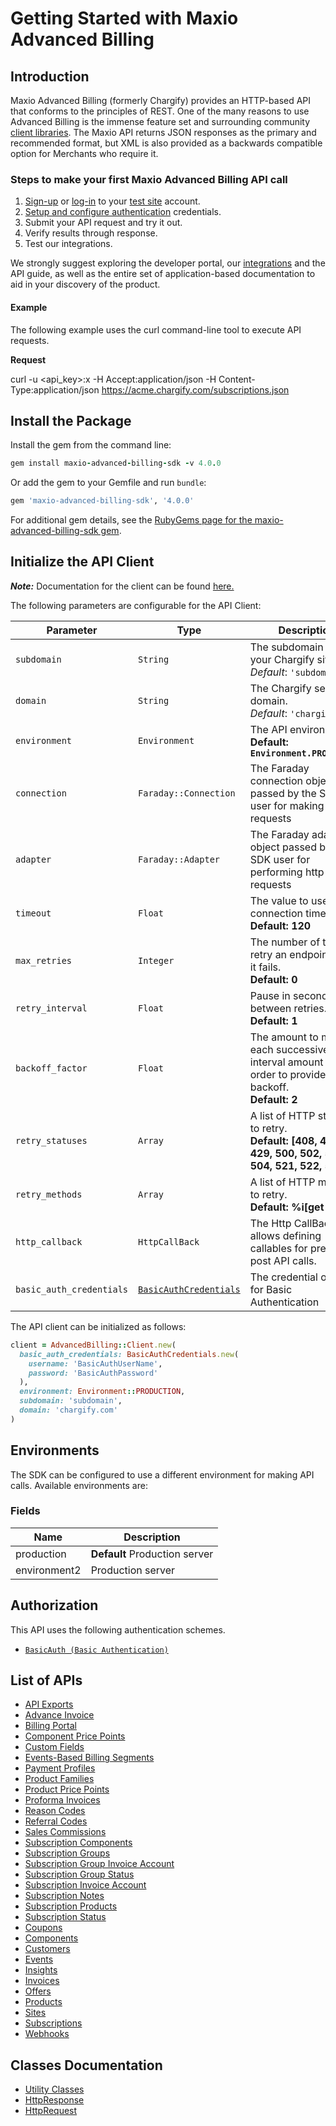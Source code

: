 
# Getting Started with Maxio Advanced Billing

## Introduction

Maxio Advanced Billing (formerly Chargify) provides an HTTP-based API that conforms to the principles of REST.
One of the many reasons to use Advanced Billing is the immense feature set and surrounding community [client libraries](page:development-tools/client-libraries).
The Maxio API returns JSON responses as the primary and recommended format, but XML is also provided as a backwards compatible option for Merchants who require it.

### Steps to make your first Maxio Advanced Billing API call

1. [Sign-up](https://app.chargify.com/signup/maxio-billing-sandbox) or [log-in](https://app.chargify.com/login.html) to your [test site](https://maxio-chargify.zendesk.com/hc/en-us/articles/5405553861773-Testing-Intro) account.
2. [Setup and configure authentication](https://maxio-chargify.zendesk.com/hc/en-us/articles/5405281550477-API-Keys#api) credentials.
3. Submit your API request and try it out.
4. Verify results through response.
5. Test our integrations.

We strongly suggest exploring the developer portal, our [integrations](https://www.maxio.com/integrations) and the API guide, as well as the entire set of application-based documentation to aid in your discovery of the product.

#### Example

The following example uses the curl command-line tool to execute API requests.

**Request**

curl -u <api_key>:x -H Accept:application/json -H Content-Type:application/json https://acme.chargify.com/subscriptions.json

## Install the Package

Install the gem from the command line:

```ruby
gem install maxio-advanced-billing-sdk -v 4.0.0
```

Or add the gem to your Gemfile and run `bundle`:

```ruby
gem 'maxio-advanced-billing-sdk', '4.0.0'
```

For additional gem details, see the [RubyGems page for the maxio-advanced-billing-sdk gem](https://rubygems.org/gems/maxio-advanced-billing-sdk/versions/4.0.0).

## Initialize the API Client

**_Note:_** Documentation for the client can be found [here.](https://www.github.com/maxio-com/ab-ruby-sdk/tree/4.0.0/doc/client.md)

The following parameters are configurable for the API Client:

| Parameter | Type | Description |
|  --- | --- | --- |
| `subdomain` | `String` | The subdomain for your Chargify site.<br>*Default*: `'subdomain'` |
| `domain` | `String` | The Chargify server domain.<br>*Default*: `'chargify.com'` |
| `environment` | `Environment` | The API environment. <br> **Default: `Environment.PRODUCTION`** |
| `connection` | `Faraday::Connection` | The Faraday connection object passed by the SDK user for making requests |
| `adapter` | `Faraday::Adapter` | The Faraday adapter object passed by the SDK user for performing http requests |
| `timeout` | `Float` | The value to use for connection timeout. <br> **Default: 120** |
| `max_retries` | `Integer` | The number of times to retry an endpoint call if it fails. <br> **Default: 0** |
| `retry_interval` | `Float` | Pause in seconds between retries. <br> **Default: 1** |
| `backoff_factor` | `Float` | The amount to multiply each successive retry's interval amount by in order to provide backoff. <br> **Default: 2** |
| `retry_statuses` | `Array` | A list of HTTP statuses to retry. <br> **Default: [408, 413, 429, 500, 502, 503, 504, 521, 522, 524]** |
| `retry_methods` | `Array` | A list of HTTP methods to retry. <br> **Default: %i[get put]** |
| `http_callback` | `HttpCallBack` | The Http CallBack allows defining callables for pre and post API calls. |
| `basic_auth_credentials` | [`BasicAuthCredentials`](https://www.github.com/maxio-com/ab-ruby-sdk/tree/4.0.0/doc/$a/https://www.github.com/maxio-com/ab-ruby-sdk/tree/4.0.0/basic-authentication.md) | The credential object for Basic Authentication |

The API client can be initialized as follows:

```ruby
client = AdvancedBilling::Client.new(
  basic_auth_credentials: BasicAuthCredentials.new(
    username: 'BasicAuthUserName',
    password: 'BasicAuthPassword'
  ),
  environment: Environment::PRODUCTION,
  subdomain: 'subdomain',
  domain: 'chargify.com'
)
```

## Environments

The SDK can be configured to use a different environment for making API calls. Available environments are:

### Fields

| Name | Description |
|  --- | --- |
| production | **Default** Production server |
| environment2 | Production server |

## Authorization

This API uses the following authentication schemes.

* [`BasicAuth (Basic Authentication)`](https://www.github.com/maxio-com/ab-ruby-sdk/tree/4.0.0/doc/$a/https://www.github.com/maxio-com/ab-ruby-sdk/tree/4.0.0/basic-authentication.md)

## List of APIs

* [API Exports](https://www.github.com/maxio-com/ab-ruby-sdk/tree/4.0.0/doc/controllers/api-exports.md)
* [Advance Invoice](https://www.github.com/maxio-com/ab-ruby-sdk/tree/4.0.0/doc/controllers/advance-invoice.md)
* [Billing Portal](https://www.github.com/maxio-com/ab-ruby-sdk/tree/4.0.0/doc/controllers/billing-portal.md)
* [Component Price Points](https://www.github.com/maxio-com/ab-ruby-sdk/tree/4.0.0/doc/controllers/component-price-points.md)
* [Custom Fields](https://www.github.com/maxio-com/ab-ruby-sdk/tree/4.0.0/doc/controllers/custom-fields.md)
* [Events-Based Billing Segments](https://www.github.com/maxio-com/ab-ruby-sdk/tree/4.0.0/doc/controllers/events-based-billing-segments.md)
* [Payment Profiles](https://www.github.com/maxio-com/ab-ruby-sdk/tree/4.0.0/doc/controllers/payment-profiles.md)
* [Product Families](https://www.github.com/maxio-com/ab-ruby-sdk/tree/4.0.0/doc/controllers/product-families.md)
* [Product Price Points](https://www.github.com/maxio-com/ab-ruby-sdk/tree/4.0.0/doc/controllers/product-price-points.md)
* [Proforma Invoices](https://www.github.com/maxio-com/ab-ruby-sdk/tree/4.0.0/doc/controllers/proforma-invoices.md)
* [Reason Codes](https://www.github.com/maxio-com/ab-ruby-sdk/tree/4.0.0/doc/controllers/reason-codes.md)
* [Referral Codes](https://www.github.com/maxio-com/ab-ruby-sdk/tree/4.0.0/doc/controllers/referral-codes.md)
* [Sales Commissions](https://www.github.com/maxio-com/ab-ruby-sdk/tree/4.0.0/doc/controllers/sales-commissions.md)
* [Subscription Components](https://www.github.com/maxio-com/ab-ruby-sdk/tree/4.0.0/doc/controllers/subscription-components.md)
* [Subscription Groups](https://www.github.com/maxio-com/ab-ruby-sdk/tree/4.0.0/doc/controllers/subscription-groups.md)
* [Subscription Group Invoice Account](https://www.github.com/maxio-com/ab-ruby-sdk/tree/4.0.0/doc/controllers/subscription-group-invoice-account.md)
* [Subscription Group Status](https://www.github.com/maxio-com/ab-ruby-sdk/tree/4.0.0/doc/controllers/subscription-group-status.md)
* [Subscription Invoice Account](https://www.github.com/maxio-com/ab-ruby-sdk/tree/4.0.0/doc/controllers/subscription-invoice-account.md)
* [Subscription Notes](https://www.github.com/maxio-com/ab-ruby-sdk/tree/4.0.0/doc/controllers/subscription-notes.md)
* [Subscription Products](https://www.github.com/maxio-com/ab-ruby-sdk/tree/4.0.0/doc/controllers/subscription-products.md)
* [Subscription Status](https://www.github.com/maxio-com/ab-ruby-sdk/tree/4.0.0/doc/controllers/subscription-status.md)
* [Coupons](https://www.github.com/maxio-com/ab-ruby-sdk/tree/4.0.0/doc/controllers/coupons.md)
* [Components](https://www.github.com/maxio-com/ab-ruby-sdk/tree/4.0.0/doc/controllers/components.md)
* [Customers](https://www.github.com/maxio-com/ab-ruby-sdk/tree/4.0.0/doc/controllers/customers.md)
* [Events](https://www.github.com/maxio-com/ab-ruby-sdk/tree/4.0.0/doc/controllers/events.md)
* [Insights](https://www.github.com/maxio-com/ab-ruby-sdk/tree/4.0.0/doc/controllers/insights.md)
* [Invoices](https://www.github.com/maxio-com/ab-ruby-sdk/tree/4.0.0/doc/controllers/invoices.md)
* [Offers](https://www.github.com/maxio-com/ab-ruby-sdk/tree/4.0.0/doc/controllers/offers.md)
* [Products](https://www.github.com/maxio-com/ab-ruby-sdk/tree/4.0.0/doc/controllers/products.md)
* [Sites](https://www.github.com/maxio-com/ab-ruby-sdk/tree/4.0.0/doc/controllers/sites.md)
* [Subscriptions](https://www.github.com/maxio-com/ab-ruby-sdk/tree/4.0.0/doc/controllers/subscriptions.md)
* [Webhooks](https://www.github.com/maxio-com/ab-ruby-sdk/tree/4.0.0/doc/controllers/webhooks.md)

## Classes Documentation

* [Utility Classes](https://www.github.com/maxio-com/ab-ruby-sdk/tree/4.0.0/doc/utility-classes.md)
* [HttpResponse](https://www.github.com/maxio-com/ab-ruby-sdk/tree/4.0.0/doc/http-response.md)
* [HttpRequest](https://www.github.com/maxio-com/ab-ruby-sdk/tree/4.0.0/doc/http-request.md)

